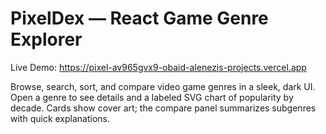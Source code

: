  # PixelDex — React Game Genre Explorer

Live Demo: https://pixel-av965gvx9-obaid-alenezis-projects.vercel.app

Browse, search, sort, and compare video game genres in a sleek, dark UI. Open a genre to see details and a labeled SVG 
chart of popularity by decade. Cards show cover art; the compare panel summarizes subgenres with quick explanations.

